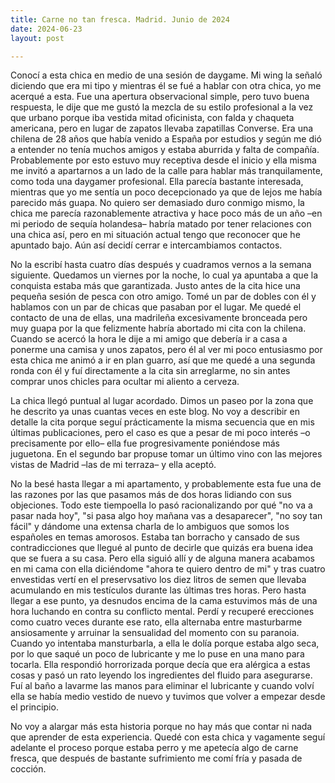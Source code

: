 ```yaml
---
title: Carne no tan fresca. Madrid. Junio de 2024
date: 2024-06-23
layout: post

---
```


Conocí a esta chica en medio de una sesión de daygame. Mi wing la señaló diciendo que era mi tipo y mientras él se fué a hablar con otra chica, yo me acerqué a esta. Fue una apertura observacional simple, pero tuvo buena respuesta, le dije que me gustó la mezcla de su estilo profesional a la vez que urbano porque iba vestida mitad oficinista, con falda y chaqueta americana, pero en lugar de zapatos llevaba zapatillas Converse. Era una chilena de 28 años que había venido a España por estudios y según me dió a entender no tenía muchos amigos y estaba aburrida y falta de compañía. Probablemente por esto estuvo muy receptiva desde el inicio y ella misma me invitó a apartarnos a un lado de la calle para hablar más tranquilamente, como toda una daygamer profesional. Ella parecía bastante interesada, mientras que yo me sentía un poco decepcionado ya que de lejos me había parecido más guapa. No quiero ser demasiado duro conmigo mismo, la chica me parecía razonablemente atractiva y hace poco más de un año –en mi periodo de sequía holandesa– habría matado por tener relaciones con una chica así, pero en mi situación actual tengo que reconocer que he apuntado bajo. Aún así decidí cerrar e intercambiamos contactos.

No la escribí hasta cuatro días después y cuadramos vernos a la semana siguiente. Quedamos un viernes por la noche, lo cual ya apuntaba a que la conquista estaba más que garantizada. Justo antes de la cita hice una pequeña sesión de pesca con otro amigo. Tomé un par de dobles con él y hablamos con un par de chicas que pasaban por el lugar. Me quedé el contacto de una de ellas, una madrileña excesivamente bronceada pero muy guapa por la que felizmente habría abortado mi cita con la chilena. Cuando se acercó la hora le dije a mi amigo que debería ir a casa a ponerme una camisa y unos zapatos, pero él al ver mi poco entusiasmo por esta chica me animó a ir en plan guarro, así que me quedé a una segunda ronda con él y fuí directamente a la cita sin arreglarme, no sin antes comprar unos chicles para ocultar mi aliento a cerveza. 

La chica llegó puntual al lugar acordado. Dimos un paseo por la zona que he descrito ya unas cuantas veces en este blog. No voy a describir en detalle la cita porque seguí prácticamente la misma secuencia que en mis últimas publicaciones, pero el caso es que a pesar de mi poco interés –o precisamente por ello– ella fue progresivamente poniéndose más juguetona. En el segundo bar propuse tomar un último vino con las mejores vistas de Madrid –las de mi terraza– y ella aceptó.

No la besé hasta llegar a mi apartamento, y probablemente esta fue una de las razones por las que pasamos más de dos horas lidiando con sus objeciones. Todo este tiempoella lo pasó racionalizando por qué "no va a pasar nada hoy", "si pasa algo hoy mañana vas a desaparecer", "no soy tan fácil" y dándome una extensa charla de lo ambiguos que somos los españoles en temas amorosos. Estaba tan borracho y cansado de sus contradicciones que llegué al punto de decirle que quizás era buena idea que se fuera a su casa. Pero ella siguió allí y de alguna manera acabamos en mi cama con ella diciéndome "ahora te quiero dentro de mi" y tras cuatro envestidas vertí en el preservsativo los diez litros de semen que llevaba acumulando en mis testículos durante las últimas tres horas. Pero hasta llegar a ese punto, ya desnudos encima de la cama estuvimos más de una hora luchando en contra su conflicto mental. Perdí y recuperé erecciones como cuatro veces durante ese rato, ella alternaba entre masturbarme ansiosamente y arruinar la sensualidad del momento con su paranoia. Cuando yo intentaba mansturbarla, a ella le dolía porque estaba algo seca, por lo que saqué un poco de lubricante y me lo puse en una mano para tocarla. Ella respondió horrorizada porque decía que era alérgica a estas cosas y pasó un rato leyendo los ingredientes del fluido para asegurarse. Fuí al baño a lavarme las manos para eliminar el lubricante y cuando volví ella se había medio vestido de nuevo y tuvimos que volver a empezar desde el principio.

No voy a alargar más esta historia porque no hay más que contar ni nada que aprender de esta experiencia. Quedé con esta chica y vagamente seguí adelante el proceso porque estaba perro y me apetecía algo de carne fresca, que después de bastante sufrimiento me comí fría y pasada de cocción. 